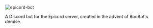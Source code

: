 ![epicord-bot](https://a.desu.sh/mcwypb.png)

A Discord bot for the Epicord server, created in the advent of BooBot's demise.
